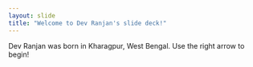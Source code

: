 ```yaml
---
layout: slide
title: "Welcome to Dev Ranjan's slide deck!"
---
```

Dev Ranjan was born in Kharagpur, West Bengal.
Use the right arrow to begin!
